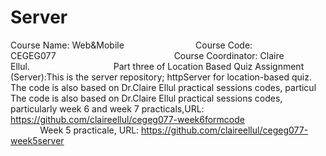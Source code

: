# Server
Course Name: Web&Mobile                             
Course Code: CEGEG077                                                
Course Coordinator: Claire Ellul.                                  
Part three of Location Based Quiz Assignment (Server):This is the server repository; httpServer for location-based quiz.               
The code is also based on Dr.Claire Ellul practical sessions codes, particul
The code is also based on Dr.Claire Ellul practical sessions codes, particularly week 6 and week 7 practicals,URL: https://github.com/claireellul/cegeg077-week6formcode                                            
Week 5 practicale, URL: https://github.com/claireellul/cegeg077-week5server
